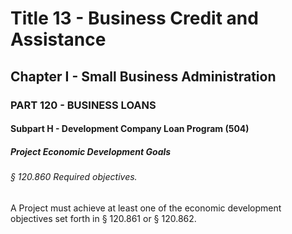 
# Title 13 - Business Credit and Assistance
## Chapter I - Small Business Administration
### PART 120 - BUSINESS LOANS
#### Subpart H - Development Company Loan Program (504)
##### Project Economic Development Goals
###### § 120.860 Required objectives.

A Project must achieve at least one of the economic development objectives set forth in § 120.861 or § 120.862.
